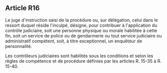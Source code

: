 Article R16
----
Le juge d'instruction saisi de la procédure ou, sur délégation, celui dans le
ressort duquel réside l'inculpé, désigne, pour contribuer à l'application du
contrôle judiciaire, soit une personne physique ou morale habilitée à cette fin,
soit un service de police ou de gendarmerie ou tout service judiciaire ou
administratif compétent, soit, à titre exceptionnel, un enquêteur de
personnalité.

Les contrôleurs judiciaires sont habilités sous les conditions et selon les
règles de compétence et de procédure définies par les articles R. 15-35 à R.
15-40.
